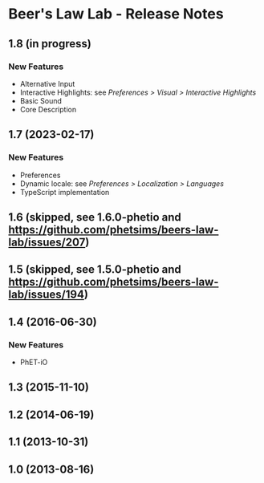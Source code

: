 # Beer's Law Lab - Release Notes
<!-- 
Instructions:
* Replace {{SIM_TITLE}} with the simulation title.
* Replace {{VERSION}} with the version number, in MAJOR.MINOR format, e.g. "1.2".
* For a published version, replace {{PUBLICATION_DATE}} with the publication date, in year-month-day format, e.g. "2025-05-16".
* For a version that has not been published yet, replace {{PUBLICATION_DATE}} with "in progress".
* For a 1.0 release, only the 1.0 heading and date is needed. This includes ports of legacy sims.
* Developer and designer should collaborate on what to include for any release beyond 1.0. 
* For each new version, add a section to the top of these release notes - reverse chronological order, with the most-recent version at the top.

For an exemplar, see https://github.com/phetsims/balancing-chemical-equations/blob/main/doc/release-notes.md
-->

<!-- 
## {{VERSION}} ({{PUBLICATION_DATE}})

### New Features
* Describe a new feature.
* 

### Bug Fixes
* Describe a bug fix.
* 

### Other Changes
* Describe a change.
* ⚠️ Use this icon for a change that is breaking, removes a feature, etc. 
*
-->

## 1.8 (in progress)

### New Features
* Alternative Input
* Interactive Highlights: see _Preferences > Visual > Interactive Highlights_
* Basic Sound
* Core Description

## 1.7 (2023-02-17)

### New Features
* Preferences
* Dynamic locale: see _Preferences > Localization > Languages_
* TypeScript implementation

## 1.6 (skipped, see 1.6.0-phetio and https://github.com/phetsims/beers-law-lab/issues/207)

## 1.5 (skipped, see 1.5.0-phetio and https://github.com/phetsims/beers-law-lab/issues/194)

## 1.4 (2016-06-30)

### New Features
* PhET-iO

## 1.3 (2015-11-10)

## 1.2 (2014-06-19)

## 1.1 (2013-10-31)

## 1.0 (2013-08-16)
